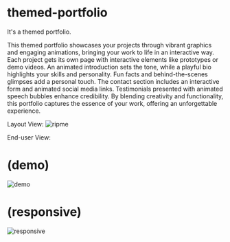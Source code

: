# themed-portfolio
It's a themed portfolio.

This themed portfolio showcases your projects through vibrant graphics and engaging animations, bringing your work to life in an interactive way. Each project gets its own page with interactive elements like prototypes or demo videos. An animated introduction sets the tone, while a playful bio highlights your skills and personality. Fun facts and behind-the-scenes glimpses add a personal touch. The contact section includes an interactive form and animated social media links. Testimonials presented with animated speech bubbles enhance credibility. By blending creativity and functionality, this portfolio captures the essence of your work, offering an unforgettable experience.

Layout View:
![ripme](https://github.com/user-attachments/assets/63347c65-fbe1-4b4f-925d-6a80356a35c1)

End-user View:
# (demo)
![demo](https://github.com/user-attachments/assets/116d758d-0a38-47d7-8bbc-f8b7d7424e37)

# (responsive)
![responsive](https://github.com/user-attachments/assets/29940b3c-cfe3-4fd2-b68c-1576132b0fb6)
